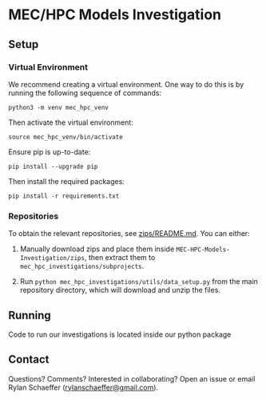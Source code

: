 # MEC/HPC Models Investigation

## Setup

### Virtual Environment

We recommend creating a virtual environment. One way to do this is by running the 
following sequence of commands:

`python3 -m venv mec_hpc_venv`

Then activate the virtual environment:

`source mec_hpc_venv/bin/activate`

Ensure pip is up-to-date:

`pip install --upgrade pip`

Then install the required packages:

`pip install -r requirements.txt`

### Repositories

To obtain the relevant repositories, see [zips/README.md](zips/README.md). You can either:
 
1. Manually download zips and place them inside `MEC-HPC-Models-Investigation/zips`, then extract
  them to `mec_hpc_investigations/subprojects`.
   
2. Run `python mec_hpc_investigations/utils/data_setup.py` from the main repository directory,
  which will download and unzip the files.

## Running

Code to run our investigations is located inside our python package


## Contact

Questions? Comments? Interested in collaborating? Open an issue or 
email Rylan Schaeffer (rylanschaeffer@gmail.com).
